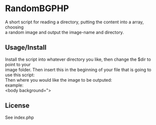RandomBGPHP
============
A short script for reading a directory, putting the content into a array, choosing  
a random image and output the image-name and directory.

Usage/Install
-----
Install the script into whatever directory you like, then change the $dir to point to your  
image folder.
Then insert this in the beginning of your file that is going to use this script:  
    <?php
    require_once 'whereyouplacedthescript/bg.php';
    ?>
Then where you would like the image to be outputed:  
example:  
    <body background="<?php echo getRandomImage(); ?>>

License
-------
See index.php
